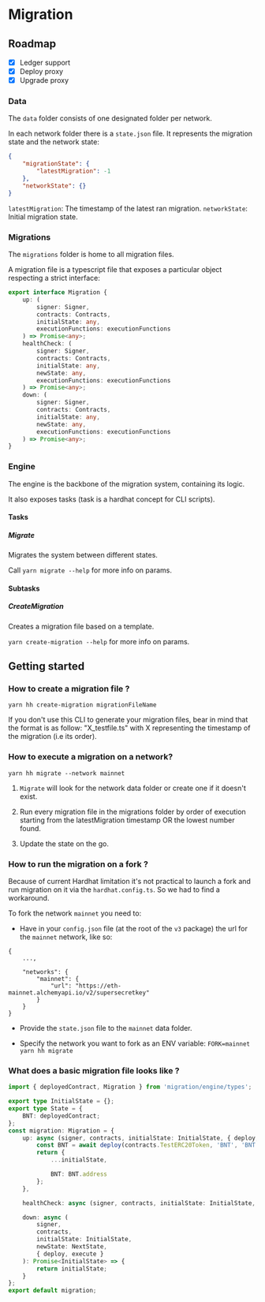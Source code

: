 # Migration

## Roadmap

-   [x] Ledger support
-   [x] Deploy proxy
-   [x] Upgrade proxy

### Data

The `data` folder consists of one designated folder per network.

In each network folder there is a `state.json` file. It represents the migration state and the network state:

```json
{
    "migrationState": {
        "latestMigration": -1
    },
    "networkState": {}
}
```

`latestMigration`: The timestamp of the latest ran migration.
`networkState`: Initial migration state.

### Migrations

The `migrations` folder is home to all migration files.

A migration file is a typescript file that exposes a particular object respecting a strict interface:

```ts
export interface Migration {
    up: (
        signer: Signer,
        contracts: Contracts,
        initialState: any,
        executionFunctions: executionFunctions
    ) => Promise<any>;
    healthCheck: (
        signer: Signer,
        contracts: Contracts,
        initialState: any,
        newState: any,
        executionFunctions: executionFunctions
    ) => Promise<any>;
    down: (
        signer: Signer,
        contracts: Contracts,
        initialState: any,
        newState: any,
        executionFunctions: executionFunctions
    ) => Promise<any>;
}
```

### Engine

The engine is the backbone of the migration system, containing its logic.

It also exposes tasks (task is a hardhat concept for CLI scripts).

#### Tasks

##### Migrate

Migrates the system between different states.

Call `yarn migrate --help` for more info on params.

#### Subtasks

##### CreateMigration

Creates a migration file based on a template.

`yarn create-migration --help` for more info on params.

## Getting started

### How to create a migration file ?

```
yarn hh create-migration migrationFileName
```

If you don't use this CLI to generate your migration files, bear in mind that the format is as follow: "X_testfile.ts" with X representing the timestamp of the migration (i.e its order).

### How to execute a migration on a network?

```
yarn hh migrate --network mainnet
```

1. `Migrate` will look for the network data folder or create one if it doesn't exist.

2. Run every migration file in the migrations folder by order of execution starting from the latestMigration timestamp OR the lowest number found.

3. Update the state on the go.

### How to run the migration on a fork ?

Because of current Hardhat limitation it's not practical to launch a fork and run migration on it via the `hardhat.config.ts`. So we had to find a workaround.

To fork the network `mainnet` you need to:

-   Have in your `config.json` file (at the root of the `v3` package) the url for the `mainnet` network, like so:

```
{
    ...,

    "networks": {
        "mainnet": {
            "url": "https://eth-mainnet.alchemyapi.io/v2/supersecretkey"
        }
    }
}
```

-   Provide the `state.json` file to the `mainnet` data folder.

-   Specify the network you want to fork as an ENV variable: `FORK=mainnet yarn hh migrate`

### What does a basic migration file looks like ?

```ts
import { deployedContract, Migration } from 'migration/engine/types';

export type InitialState = {};
export type State = {
    BNT: deployedContract;
};
const migration: Migration = {
    up: async (signer, contracts, initialState: InitialState, { deploy, execute }): Promise<State> => {
        const BNT = await deploy(contracts.TestERC20Token, 'BNT', 'BNT', 1000000);
        return {
            ...initialState,

            BNT: BNT.address
        };
    },

    healthCheck: async (signer, contracts, initialState: InitialState, state: NextState, { deploy, execute }) => {},

    down: async (
        signer,
        contracts,
        initialState: InitialState,
        newState: NextState,
        { deploy, execute }
    ): Promise<InitialState> => {
        return initialState;
    }
};
export default migration;
```
